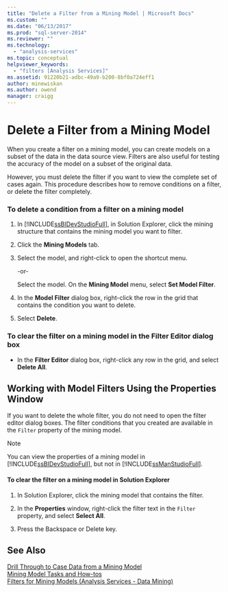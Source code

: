 ```yaml
---
title: "Delete a Filter from a Mining Model | Microsoft Docs"
ms.custom: ""
ms.date: "06/13/2017"
ms.prod: "sql-server-2014"
ms.reviewer: ""
ms.technology: 
  - "analysis-services"
ms.topic: conceptual
helpviewer_keywords: 
  - "filters [Analysis Services]"
ms.assetid: 91220b21-adbc-49a9-b200-8bf0a724eff1
author: minewiskan
ms.author: owend
manager: craigg
---
```

# Delete a Filter from a Mining Model
  When you create a filter on a mining model, you can create models on a subset of the data in the data source view. Filters are also useful for testing the accuracy of the model on a subset of the original data.  
  
 However, you must delete the filter if you want to view the complete set of cases again. This procedure describes how to remove conditions on a filter, or delete the filter completely.  
  
### To delete a condition from a filter on a mining model  
  
1.  In [!INCLUDE[ssBIDevStudioFull](../../includes/ssbidevstudiofull-md.md)], in Solution Explorer, click the mining structure that contains the mining model you want to filter.  
  
2.  Click the **Mining Models** tab.  
  
3.  Select the model, and right-click to open the shortcut menu.  
  
     -or-  
  
     Select the model. On the **Mining Model** menu, select **Set Model Filter**.  
  
4.  In the **Model Filter** dialog box, right-click the row in the grid that contains the condition you want to delete.  
  
5.  Select **Delete**.  
  
### To clear the filter on a mining model in the Filter Editor dialog box  
  
-   In the **Filter Editor** dialog box, right-click any row in the grid, and select **Delete All**.  
  
## Working with Model Filters Using the Properties Window  
 If you want to delete the whole filter, you do not need to open the filter editor dialog boxes. The filter conditions that you created are available in the `Filter` property of the mining model.  
  
> [!NOTE]  
>  You can view the properties of a mining model in [!INCLUDE[ssBIDevStudioFull](../../includes/ssbidevstudiofull-md.md)], but not in [!INCLUDE[ssManStudioFull](../../includes/ssmanstudiofull-md.md)].  
  
#### To clear the filter on a mining model in Solution Explorer  
  
1.  In Solution Explorer, click the mining model that contains the filter.  
  
2.  In the **Properties** window, right-click the filter text in the `Filter` property, and select **Select All**.  
  
3.  Press the Backspace or Delete key.  
  
## See Also  
 [Drill Through to Case Data from a Mining Model](drill-through-to-case-data-from-a-mining-model.md)   
 [Mining Model Tasks and How-tos](mining-model-tasks-and-how-tos.md)   
 [Filters for Mining Models &#40;Analysis Services - Data Mining&#41;](mining-models-analysis-services-data-mining.md)  
  
  
